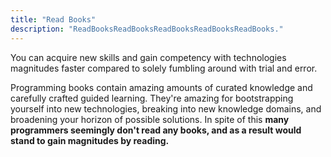 ```yaml
---
title: "Read Books"
description: "ReadBooksReadBooksReadBooksReadBooksReadBooks."
---
```

You can acquire new skills and gain competency with technologies magnitudes faster compared to solely fumbling around with trial and error.

Programming books contain amazing amounts of curated knowledge and carefully crafted guided learning. They're amazing for bootstrapping yourself into new technologies, breaking into new knowledge domains, and broadening your horizon of possible solutions. In spite of this **many programmers seemingly don't read any books, and as a result would stand to gain magnitudes by reading.**
